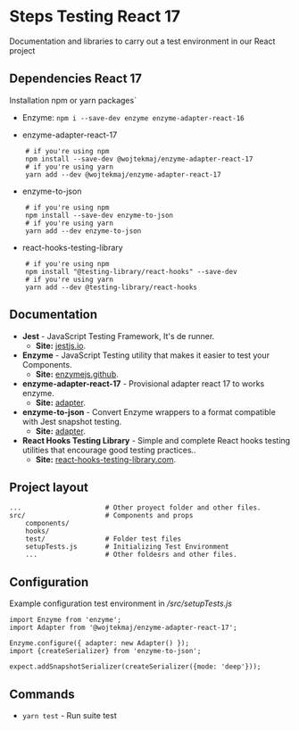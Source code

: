 # Steps Testing React 17
Documentation and libraries to carry out a test environment in our React project

## Dependencies React 17
Installation npm or yarn packages`

* Enzyme: 
`npm i --save-dev enzyme enzyme-adapter-react-16`

*  enzyme-adapter-react-17
```
    # if you're using npm
    npm install --save-dev @wojtekmaj/enzyme-adapter-react-17
    # if you're using yarn
    yarn add --dev @wojtekmaj/enzyme-adapter-react-17
```
* enzyme-to-json
```
    # if you're using npm
    npm install --save-dev enzyme-to-json
    # if you're using yarn
    yarn add --dev enzyme-to-json
```
* react-hooks-testing-library
```
    # if you're using npm
    npm install "@testing-library/react-hooks" --save-dev
    # if you're using yarn
    yarn add --dev @testing-library/react-hooks
```


## Documentation
* **Jest** - JavaScript Testing Framework, It's de runner. 
    * **Site:**  [jestjs.io](https://jestjs.io/).
* **Enzyme** - JavaScript Testing utility that makes it easier to test your Components. 
    * **Site:**  [enzymejs.github](https://enzymejs.github.io/enzyme/).
* **enzyme-adapter-react-17** - Provisional adapter react 17 to works enzyme. 
    * **Site:** [adapter](https://github.com/wojtekmaj/enzyme-adapter-react-17).
* **enzyme-to-json** - Convert Enzyme wrappers to a format compatible with Jest snapshot testing. 
    * **Site:** [adapter](https://github.com/adriantoine/enzyme-to-json).
* **React Hooks Testing Library** - Simple and complete React hooks testing utilities that encourage good testing practices.. 
    * **Site:** [react-hooks-testing-library.com](https://react-hooks-testing-library.com/).


## Project layout
    ...                     # Other proyect folder and other files.         
    src/                    # Components and props
        components/     
        hooks/          
        test/               # Folder test files
        setupTests.js       # Initializing Test Environment
        ...                 # Other foldesrs and other files.


## Configuration
Example configuration test environment in */src/setupTests.js*

```
import Enzyme from 'enzyme';
import Adapter from '@wojtekmaj/enzyme-adapter-react-17';

Enzyme.configure({ adapter: new Adapter() });
import {createSerializer} from 'enzyme-to-json';
 
expect.addSnapshotSerializer(createSerializer({mode: 'deep'}));

```

## Commands

* `yarn test` - Run suite test


